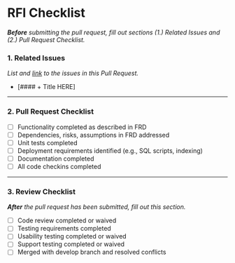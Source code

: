 # RFI Checklist

_**Before** submitting the pull request, fill out sections (1.) Related Issues and (2.) Pull Request Checklist._

### 1. Related Issues

_List and [link](https://guides.github.com/features/issues/#notifications) to the issues in this Pull Request._

- [#### + Title HERE]

---
### 2. Pull Request Checklist

- [ ]  Functionality completed as described in FRD
- [ ]  Dependencies, risks, assumptions in FRD addressed
- [ ]  Unit tests completed
- [ ]  Deployment requirements identified (e.g., SQL scripts, indexing)
- [ ]  Documentation completed
- [ ]  All code checkins completed

---
### 3. Review Checklist

_**After** the pull request has been submitted, fill out this section._

- [ ]  Code review completed or waived
- [ ]  Testing requirements completed
- [ ]  Usability testing completed or waived
- [ ]  Support testing completed or waived
- [ ]  Merged with develop branch and resolved conflicts
